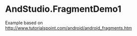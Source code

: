# AndStudio.FragmentDemo1

Example based on http://www.tutorialspoint.com/android/android_fragments.htm
